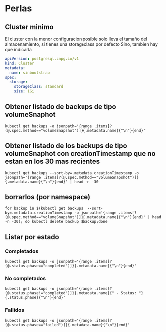 # Perlas

## Cluster minimo

El cluster con la menor configuracion posible solo lleva el tamaño del almacenamiento, si tienes una storageclass por defecto
Sino, tambien hay que indicarla

```yaml
apiVersion: postgresql.cnpg.io/v1
kind: Cluster
metadata:
  name: sinbootstrap
spec:
  storage:
    storageClass: standard
    size: 1Gi
```

## Obtener listado de backups de tipo volumeSnaphot

```shell
kubectl get backups -o jsonpath='{range .items[?(@.spec.method=="volumeSnapshot")]}{.metadata.name}{"\n"}{end}'
```

## Obtener listado de los backups de tipo volumeSnaphot con creationTimestamp que no estan en los 30 mas recientes

```shell
kubectl get backups --sort-by=.metadata.creationTimestamp -o jsonpath='{range .items[?(@.spec.method=="volumeSnapshot")]}{.metadata.name}{"\n"}{end}' | head -n -30
```

## borrarlos (por namespace)

```shell
for backup in $(kubectl get backups  --sort-by=.metadata.creationTimestamp -o jsonpath='{range .items[?(@.spec.method=="volumeSnapshot")]}{.metadata.name}{"\n"}{end}' | head -n -30); do kubectl delete backup $backup;done
```

## Listar por estado

### Completados

```shell
kubectl get backups -o jsonpath='{range .items[?(@.status.phase=="completed")]}{.metadata.name}{"\n"}{end}'
```

### No completados

```shell
kubectl get backups -o jsonpath='{range .items[?(@.status.phase!="completed")]}{.metadata.name}{" - Status: "}{.status.phase}{"\n"}{end}'
```

### Fallidos

```shell
kubectl get backups -o jsonpath='{range .items[?(@.status.phase=="failed")]}{.metadata.name}{"\n"}{end}'
```
